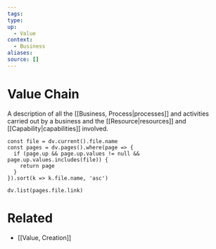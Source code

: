 ```yaml
---
tags:
type:
up:
  - Value
context:
  - Business
aliases:
source: []
---
```


# Value Chain

A description of all the [[Business, Process|processes]] and activities carried out by a business and the [[Resource|resources]] and [[Capability|capabilities]] involved.

```dataviewjs
const file = dv.current().file.name
const pages = dv.pages().where(page => {
  if (page.up && page.up.values != null && page.up.values.includes(file)) {
    return page
  }
}).sort(k => k.file.name, 'asc')

dv.list(pages.file.link)
```

# Related

- [[Value, Creation]]
